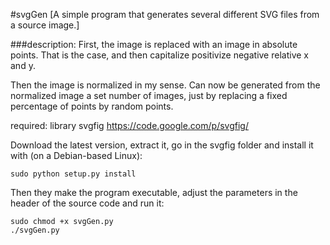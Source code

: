 #svgGen 
[A simple program that generates several different SVG files from a source image.]
  
  
###description:
First, the image is replaced with an image in absolute points. 
That is the case, and then capitalize positivize negative relative x and y.

Then the image is normalized in my sense. 
Can now be generated from the normalized image a set number of images, just by replacing a fixed percentage of points by random points.



required: library svgfig https://code.google.com/p/svgfig/

Download the latest version, extract it, go in the svgfig folder and install it with (on a Debian-based Linux):

	sudo python setup.py install

Then they make the program executable, adjust the parameters in the header of the source code and run it:

	sudo chmod +x svgGen.py
	./svgGen.py